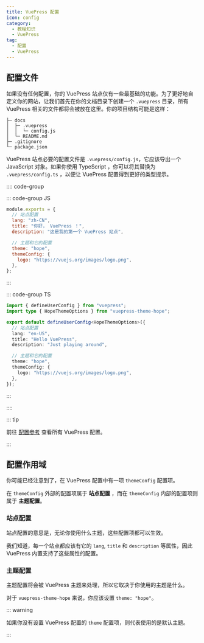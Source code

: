 ```yaml
---
title: VuePress 配置
icon: config
category:
  - 教程知识
  - VuePress
tag:
  - 配置
  - VuePress
---
```


## 配置文件

如果没有任何配置，你的 VuePress 站点仅有一些最基础的功能。为了更好地自定义你的网站，让我们首先在你的文档目录下创建一个 `.vuepress` 目录，所有 VuePress 相关的文件都将会被放在这里。你的项目结构可能是这样：

```
├─ docs
│  ├─ .vuepress
│  │  └─ config.js
│  └─ README.md
├─ .gitignore
└─ package.json
```

VuePress 站点必要的配置文件是 `.vuepress/config.js`，它应该导出一个 JavaScript 对象。如果你使用 TypeScript ，你可以将其替换为 `.vuepress/config.ts` ，以便让 VuePress 配置得到更好的类型提示。

:::: code-group

::: code-group JS

```js
module.exports = {
  // 站点配置
  lang: "zh-CN",
  title: "你好， VuePress ！",
  description: "这是我的第一个 VuePress 站点",

  // 主题和它的配置
  theme: "hope",
  themeConfig: {
    logo: "https://vuejs.org/images/logo.png",
  },
};
```

:::

::: code-group TS

```ts
import { defineUserConfig } from "vuepress";
import type { HopeThemeOptions } from "vuepress-theme-hope";

export default defineUserConfig<HopeThemeOptions>({
  // 站点配置
  lang: "en-US",
  title: "Hello VuePress",
  description: "Just playing around",

  // 主题和它的配置
  theme: "hope",
  themeConfig: {
    logo: "https://vuejs.org/images/logo.png",
  },
});
```

:::

::::

::: tip

前往 [配置参考](https://v2.vuepress.vuejs.org/zh/reference/config.md) 查看所有 VuePress 配置。

:::

## 配置作用域

你可能已经注意到了，在 VuePress 配置中有一项 `themeConfig` 配置项。

在 `themeConfig` 外部的配置项属于 **站点配置** ，而在 `themeConfig` 内部的配置项则属于 **主题配置**。

### 站点配置

站点配置的意思是，无论你使用什么主题，这些配置项都可以生效。

我们知道，每一个站点都应该有它的 `lang`, `title` 和 `description` 等属性，因此 VuePress 内置支持了这些属性的配置。

### 主题配置

主题配置将会被 VuePress 主题来处理，所以它取决于你使用的主题是什么。

对于 `vuepress-theme-hope` 来说，你应该设置 `theme: "hope"`。

::: warning

如果你没有设置 VuePress 配置的 `theme` 配置项，则代表使用的是默认主题。

:::
